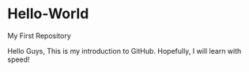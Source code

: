 # Hello-World
My First Repository

Hello Guys,
This is my introduction to GitHub.  Hopefully, I will learn with speed!
